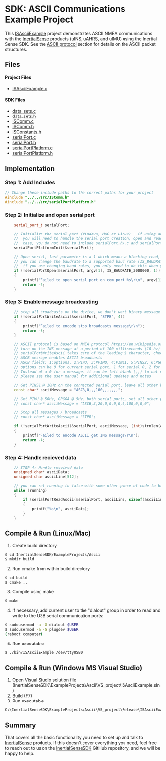 # SDK: ASCII Communications Example Project

This [ISAsciiExample](https://github.com/inertialsense/InertialSenseSDK/tree/master/ExampleProjects/Ascii) project demonstrates ASCII NMEA communications with the <a href="https://inertialsense.com">InertialSense</a> products (uINS, uAHRS, and uIMU) using the Inertial Sense SDK.  See the [ASCII protocol](../protocol_ascii) section for details on the ASCII packet structures. 

## Files

#### Project Files

* [ISAsciiExample.c](https://github.com/inertialsense/InertialSenseSDK/tree/master/ExampleProjects/Ascii/ISAsciiExample.c)

#### SDK Files

* [data_sets.c](https://github.com/inertialsense/InertialSenseSDK/tree/master/src/data_sets.c)
* [data_sets.h](https://github.com/inertialsense/InertialSenseSDK/tree/master/src/data_sets.h)
* [ISComm.c](https://github.com/inertialsense/InertialSenseSDK/tree/master/src/ISComm.c)
* [ISComm.h](https://github.com/inertialsense/InertialSenseSDK/tree/master/src/ISComm.h)
* [ISConstants.h](https://github.com/inertialsense/InertialSenseSDK/tree/master/src/ISConstants.h)
* [serialPort.c](https://github.com/inertialsense/InertialSenseSDK/tree/master/src/serialPort.c)
* [serialPort.h](https://github.com/inertialsense/InertialSenseSDK/tree/master/src/serialPort.h)
* [serialPortPlatform.c](https://github.com/inertialsense/InertialSenseSDK/tree/master/src/serialPortPlatform.c)
* [serialPortPlatform.h](https://github.com/inertialsense/InertialSenseSDK/tree/master/src/serialPortPlatform.h)

## Implementation

### Step 1: Add Includes

```C++
// Change these include paths to the correct paths for your project
#include "../../src/ISComm.h"
#include "../../src/serialPortPlatform.h"
```

### Step 2: Initialize and open serial port

```C++
	serial_port_t serialPort;

	// Initialize the serial port (Windows, MAC or Linux) - if using an embedded system like Arduino,
	//  you will need to handle the serial port creation, open and reads yourself. In this
	//  case, you do not need to include serialPort.h/.c and serialPortPlatform.h/.c in your project.
	serialPortPlatformInit(&serialPort);

	// Open serial, last parameter is a 1 which means a blocking read, you can set as 0 for non-blocking
	// you can change the baudrate to a supported baud rate (IS_BAUDRATE_*), make sure to reboot the uINS
	//  if you are changing baud rates, you only need to do this when you are changing baud rates.
	if (!serialPortOpen(&serialPort, argv[1], IS_BAUDRATE_3000000, 1))
	{
		printf("Failed to open serial port on com port %s\r\n", argv[1]);
		return -2;
	}
```

### Step 3: Enable message broadcasting

```C++
	// stop all broadcasts on the device, we don't want binary message coming through while we are doing ASCII
	if (!serialPortWriteAscii(&serialPort, "STPB", 4))
	{
		printf("Failed to encode stop broadcasts message\r\n");
		return -3;
	}

	// ASCII protocol is based on NMEA protocol https://en.wikipedia.org/wiki/NMEA_0183
	// turn on the INS message at a period of 100 milliseconds (10 hz)
	// serialPortWriteAscii takes care of the leading $ character, checksum and ending \r\n newline
	// ASCB message enables ASCII broadcasts
	// ASCB fields: 1:options, 2:PIMU, 3:PPIMU, 4:PINS1, 5:PINS2, 6:PGPSP, 7:reserved, 8:GPGGA, 9:GPGLL, 10:GPGSA, 11:GPRMC
	// options can be 0 for current serial port, 1 for serial 0, 2 for serial 1 or 3 for both serial ports
	// Instead of a 0 for a message, it can be left blank (,,) to not modify the period for that message
	// please see the user manual for additional updates and notes

	// Get PINS1 @ 10Hz on the connected serial port, leave all other broadcasts the same
	const char* asciiMessage = "ASCB,0,,,100,,,,,,,";

	// Get PIMU @ 50Hz, GPGGA @ 5Hz, both serial ports, set all other periods to 0
	// const char* asciiMessage = "ASCB,3,20,0,0,0,0,0,100,0,0,0";

	// Stop all messages / broadcasts
	// const char* asciiMessage = "STPB";
																				
	if (!serialPortWriteAscii(&serialPort, asciiMessage, (int)strnlen(asciiMessage, 128)))
	{
		printf("Failed to encode ASCII get INS message\r\n");
		return -4;
	}
```


### Step 4: Handle recieved data 

```C++
	// STEP 4: Handle received data
	unsigned char* asciiData;
	unsigned char asciiLine[512];

	// you can set running to false with some other piece of code to break out of the loop and end the program
	while (running)
	{
		if (serialPortReadAscii(&serialPort, asciiLine, sizeof(asciiLine), &asciiData) > 0)
		{
			printf("%s\n", asciiData);
		}
	}
```

## Compile & Run (Linux/Mac)

1. Create build directory
``` bash
$ cd InertialSenseSDK/ExampleProjects/Ascii
$ mkdir build
```
2. Run cmake from within build directory
``` bash
$ cd build
$ cmake ..
```
3. Compile using make
 ``` bash
 $ make
 ```
4. If necessary, add current user to the "dialout" group in order to read and write to the USB serial communication ports:
```bash
$ sudousermod -a -G dialout $USER
$ sudousermod -a -G plugdev $USER
(reboot computer)
```
5. Run executable
``` bash
$ ./bin/ISAsciiExample /dev/ttyUSB0
```
## Compile & Run (Windows MS Visual Studio)

1. Open Visual Studio solution file (InertialSenseSDK\ExampleProjects\Ascii\VS_project\ISAsciiExample.sln)
2. Build (F7)
3. Run executable
``` bash
C:\InertialSenseSDK\ExampleProjects\Ascii\VS_project\Release\ISAsciiExample.exe COM3
```

## Summary

That covers all the basic functionality you need to set up and talk to <a href="https://inertialsense.com">InertialSense</a> products.  If this doesn't cover everything you need, feel free to reach out to us on the <a href="https://github.com/inertialsense/InertialSenseSDK">InertialSenseSDK</a> GitHub repository, and we will be happy to help.
